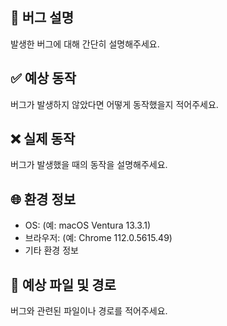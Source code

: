 <!-- 
커밋 컨벤션 종류
타입      설명
Setting   파일 및 폴더 추가
Feat      새로운 기능 추가
Fix       버그 수정
Docs      문서 수정 (README.md 등)
Style     코드 스타일 변경 (포맷팅, 세미콜론 등)
Refactor  코드 리팩토링 (기능 변화 없음)
Test      테스트 코드 추가 또는 수정
Chore     빌드 설정, 패키지 매니저 설정 변경 등
Perf      성능 개선 관련 변경
-->

## 🐞 버그 설명
발생한 버그에 대해 간단히 설명해주세요.

## ✅ 예상 동작
버그가 발생하지 않았다면 어떻게 동작했을지 적어주세요.

## ❌ 실제 동작
버그가 발생했을 때의 동작을 설명해주세요.

## 🌐 환경 정보
- OS: (예: macOS Ventura 13.3.1)
- 브라우저: (예: Chrome 112.0.5615.49)
- 기타 환경 정보

## 📂 예상 파일 및 경로
버그와 관련된 파일이나 경로를 적어주세요.

